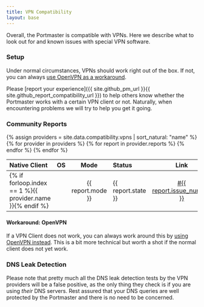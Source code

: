 ```yaml
---
title: VPN Compatibility
layout: base
---
```


Overall, the Portmaster is compatible with VPNs. Here we describe what to look out for and known issues with special VPN software.

### Setup

Under normal circumstances, VPNs should work right out of the box. If not, you can always [use OpenVPN as a workaround](#workaround-openvpn).

Please [report your experience]({{ site.github_pm_url }}{{ site.github_report_compatibility_url }}) to help others know whether the Portmaster works with a certain VPN client or not. Naturally, when encountering problems we will try to help you get it going.

### Community Reports

<table>
  <thead>
    <tr>
      <th style="text-align: left">Native Client</th>
      <th style="text-align: center">OS</th>
      <th style="text-align: center">Mode</th>
      <th style="text-align: left">Status</th>
      <th style="text-align: center">Link</th>
    </tr>
  </thead>
  <tbody>
		{% assign providers = site.data.compatibility.vpns | sort_natural: "name" %}
		{% for provider in providers %}
			{% for report in provider.reports %}
				<tr>
		      <td style="text-align: left">{% if forloop.index == 1 %}{{ provider.name }}{% endif %}</td>
		      <td style="text-align: center"><i class="fab fa-{{ report.os }}"></i></td>
		      <td style="text-align: center">{{ report.mode }}</td>
		      <td style="text-align: left">
						{{ report.state }}
					</td>
		      <td style="text-align: center"><a href="https://github.com/safing/portmaster/issues/{{ report.issue_number }}{% if report.issue_comment %}#issuecomment-{{ report.issue_comment }}{% endif %}">#{{ report.issue_number }}</a></td>
		    </tr>
			{% endfor %}
		{% endfor %}
  </tbody>
</table>

#### Workaround: OpenVPN

If a VPN Client does not work, you can always work around this by [using OpenVPN instead](https://openvpn.net/community-resources/how-to/). This is a bit more technical but worth a shot if the normal client does not yet work.

### DNS Leak Detection

Please note that pretty much all the DNS leak detection tests by the VPN providers will be a false positive, as the only thing they check is if you are using _their_ DNS servers. Rest assured that your DNS queries are well protected by the Portmaster and there is no need to be concerned.
